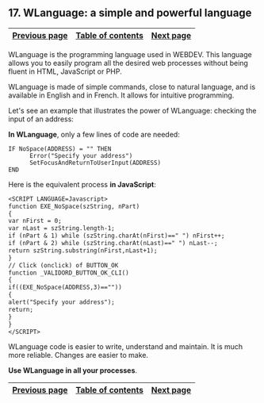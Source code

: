 
## 17. WLanguage: a simple and powerful language
			

| [Previous page](../Concepts_WB/1410087127.md) | [Table of contents](../Concepts_WB/1410087102.md) | [Next page](../Concepts_WB/1410087129.md) |
| --- | --- | --- |



<a name="NOTE1"></a>
<a name="NOTE1_1"></a>
WLanguage is the programming language used in WEBDEV. This language allows you to easily program all the desired web processes without being fluent in HTML, JavaScript or PHP.

WLanguage is made of simple commands, close to natural language, and is available in English and in French. It allows for intuitive programming.

Let's see an example that illustrates the power of WLanguage: checking the input of an address:

**In WLanguage**, only a few lines of code are needed:

```wl
IF NoSpace(ADDRESS) = "" THEN
      Error("Specify your address") 
      SetFocusAndReturnToUserInput(ADDRESS)
END
```

Here is the equivalent process **in JavaScript**:

```txt
<SCRIPT LANGUAGE=Javascript>
function EXE_NoSpace(szString, nPart)
{
var nFirst = 0;
var nLast = szString.length-1;
if (nPart & 1) while (szString.charAt(nFirst)==" ") nFirst++;
if (nPart & 2) while (szString.charAt(nLast)==" ") nLast--;
return szString.substring(nFirst,nLast+1);
}
// Click (onclick) of BUTTON_OK
function _VALIDORD_BUTTON_OK_CLI()
{
if((EXE_NoSpace(ADDRESS,3)==""))
{
alert("Specify your address");
return;
}
}
</SCRIPT>
```


WLanguage code is easier to write, understand and maintain. It is much more reliable. Changes are easier to make.

**Use WLanguage in all your processes**.

| [Previous page](../Concepts_WB/1410087127.md) | [Table of contents](../Concepts_WB/1410087102.md) | [Next page](../Concepts_WB/1410087129.md) |
| --- | --- | --- |




